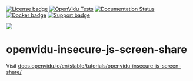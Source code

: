 [![License badge](https://img.shields.io/badge/license-Apache2-orange.svg)](http://www.apache.org/licenses/LICENSE-2.0)
[![OpenVidu Tests](https://github.com/OpenVidu/openvidu/actions/workflows/openvidu-ce-test.yml/badge.svg)](https://github.com/OpenVidu/openvidu/actions/workflows/openvidu-ce-test.yml)
[![Documentation Status](https://readthedocs.org/projects/openviduio-docs/badge/?version=stable)](https://docs.openvidu.io/en/stable/?badge=stable)
[![Docker badge](https://img.shields.io/docker/pulls/openvidu/openvidu-server-kms.svg)](https://hub.docker.com/r/openvidu/openvidu-server-kms)
[![Support badge](https://img.shields.io/badge/support-sof-yellowgreen.svg)](https://openvidu.discourse.group/)

[![][OpenViduLogo]](http://openvidu.io)

openvidu-insecure-js-screen-share
===

Visit [docs.openvidu.io/en/stable/tutorials/openvidu-insecure-js-screen-share/](http://docs.openvidu.io/en/stable/tutorials/openvidu-insecure-js-screen-share/)

[OpenViduLogo]: https://secure.gravatar.com/avatar/5daba1d43042f2e4e85849733c8e5702?s=120
